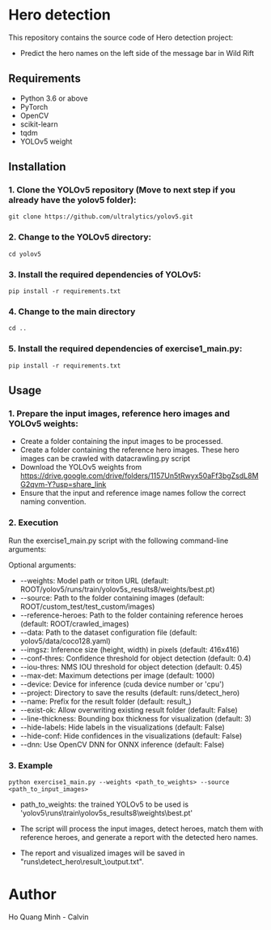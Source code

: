 # Hero detection
This repository contains the source code of Hero detection project:
- Predict the hero names on the left side of the message bar in Wild Rift

## Requirements
- Python 3.6 or above
- PyTorch
- OpenCV
- scikit-learn
- tqdm
- YOLOv5 weight

## Installation

### 1. Clone the YOLOv5 repository (Move to next step if you already have the yolov5 folder):

```shell
git clone https://github.com/ultralytics/yolov5.git
```

### 2. Change to the YOLOv5 directory:
```shell
cd yolov5
```
### 3. Install the required dependencies of YOLOv5:
```shell
pip install -r requirements.txt
```
### 4. Change to the main directory
```shell
cd ..
```
### 5. Install the required dependencies of exercise1_main.py:
```shell
pip install -r requirements.txt
```
## Usage

### 1. Prepare the input images, reference hero images and YOLOv5 weights:
- Create a folder containing the input images to be processed.
- Create a folder containing the reference hero images. These hero images can be crawled with datacrawling.py script
- Download the YOLOv5 weights from https://drive.google.com/drive/folders/1157Un5tRwyx50aFf3bgZsdL8MG2qvm-Y?usp=share_link
- Ensure that the input and reference image names follow the correct naming convention.

### 2. Execution
Run the exercise1_main.py script with the following command-line arguments:

Optional arguments:
- --weights: Model path or triton URL (default: ROOT/yolov5/runs/train/yolov5s_results8/weights/best.pt)
- --source: Path to the folder containing images (default: ROOT/custom_test/test_custom/images)
- --reference-heroes: Path to the folder containing reference heroes (default: ROOT/crawled_images)
- --data: Path to the dataset configuration file (default: yolov5/data/coco128.yaml)
- --imgsz: Inference size (height, width) in pixels (default: 416x416)
- --conf-thres: Confidence threshold for object detection (default: 0.4)
- --iou-thres: NMS IOU threshold for object detection (default: 0.45)
- --max-det: Maximum detections per image (default: 1000)
- --device: Device for inference (cuda device number or 'cpu')
- --project: Directory to save the results (default: runs/detect_hero)
- --name: Prefix for the result folder (default: result_)
- --exist-ok: Allow overwriting existing result folder (default: False)
- --line-thickness: Bounding box thickness for visualization (default: 3)
- --hide-labels: Hide labels in the visualizations (default: False)
- --hide-conf: Hide confidences in the visualizations (default: False)
- --dnn: Use OpenCV DNN for ONNX inference (default: False)

### 3. Example

```shell
python exercise1_main.py --weights <path_to_weights> --source <path_to_input_images>
```

- path_to_weights: the trained YOLOv5 to be used is 'yolov5\runs\train\yolov5s_results8\weights\best.pt'

- The script will process the input images, detect heroes, match them with reference heroes, and generate a report with the detected hero names.

- The report and visualized images will be saved in "runs\detect_hero\result_\output.txt".

# Author
Ho Quang Minh - Calvin


